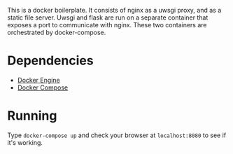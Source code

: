 This is a docker boilerplate. It consists of nginx as a uwsgi proxy, and as a static file server. Uwsgi and flask are run on a separate container that exposes a port to communicate with nginx. These two containers are orchestrated by docker-compose.

# Dependencies
* [Docker Engine](https://docs.docker.com/engine/installation/)
* [Docker Compose](https://docs.docker.com/compose/install/)

# Running
Type `docker-compose up` and check your browser at `localhost:8080` to see if it's working.
